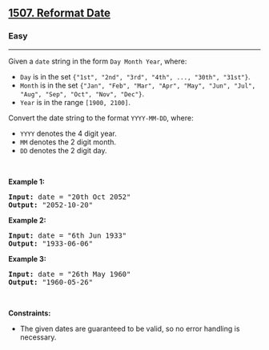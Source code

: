 <h2><a href="https://leetcode.com/problems/reformat-date/">1507. Reformat Date</a></h2><h3>Easy</h3><hr><div><p>Given a <code>date</code> string in the form&nbsp;<code>Day Month Year</code>, where:</p>

<ul>
	<li><code>Day</code>&nbsp;is in the set <code>{"1st", "2nd", "3rd", "4th", ..., "30th", "31st"}</code>.</li>
	<li><code>Month</code>&nbsp;is in the set <code>{"Jan", "Feb", "Mar", "Apr", "May", "Jun", "Jul", "Aug", "Sep", "Oct", "Nov", "Dec"}</code>.</li>
	<li><code>Year</code>&nbsp;is in the range <code>[1900, 2100]</code>.</li>
</ul>

<p>Convert the date string to the format <code>YYYY-MM-DD</code>, where:</p>

<ul>
	<li><code>YYYY</code> denotes the 4 digit year.</li>
	<li><code>MM</code> denotes the 2 digit month.</li>
	<li><code>DD</code> denotes the 2 digit day.</li>
</ul>

<p>&nbsp;</p>
<p><strong>Example 1:</strong></p>

<pre style="position: relative;"><strong>Input:</strong> date = "20th Oct 2052"
<strong>Output:</strong> "2052-10-20"
<div class="open_grepper_editor" title="Edit &amp; Save To Grepper"></div></pre>

<p><strong>Example 2:</strong></p>

<pre style="position: relative;"><strong>Input:</strong> date = "6th Jun 1933"
<strong>Output:</strong> "1933-06-06"
<div class="open_grepper_editor" title="Edit &amp; Save To Grepper"></div></pre>

<p><strong>Example 3:</strong></p>

<pre style="position: relative;"><strong>Input:</strong> date = "26th May 1960"
<strong>Output:</strong> "1960-05-26"
<div class="open_grepper_editor" title="Edit &amp; Save To Grepper"></div></pre>

<p>&nbsp;</p>
<p><strong>Constraints:</strong></p>

<ul>
	<li>The given dates are guaranteed to be valid, so no error handling is necessary.</li>
</ul>
</div>